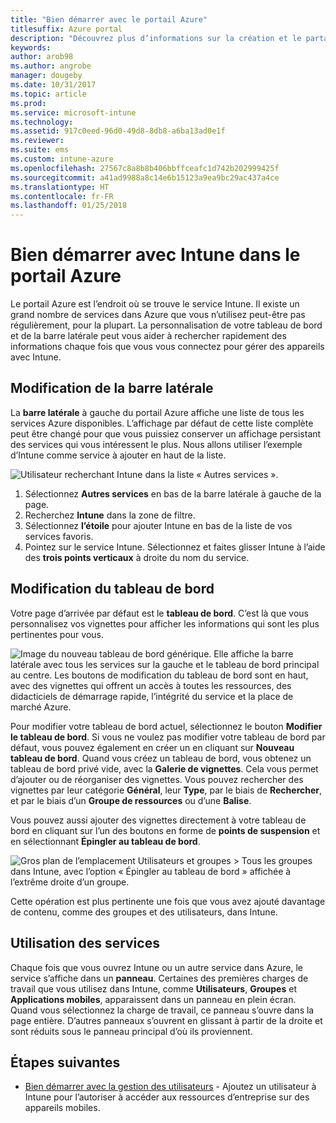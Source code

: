 ```yaml
---
title: "Bien démarrer avec le portail Azure"
titlesuffix: Azure portal
description: "Découvrez plus d’informations sur la création et le partage de tableaux de bord pour Intune dans le portail Azure."
keywords: 
author: arob98
ms.author: angrobe
manager: dougeby
ms.date: 10/31/2017
ms.topic: article
ms.prod: 
ms.service: microsoft-intune
ms.technology: 
ms.assetid: 917c0eed-96d0-49d8-8db8-a6ba13ad0e1f
ms.reviewer: 
ms.suite: ems
ms.custom: intune-azure
ms.openlocfilehash: 27567c8a8b8b406bbffceafc1d742b202999425f
ms.sourcegitcommit: a41ad9988a8c14e6b15123a9ea9bc29ac437a4ce
ms.translationtype: HT
ms.contentlocale: fr-FR
ms.lasthandoff: 01/25/2018
---
```

# <a name="getting-started-with-intune-in-the-azure-portal"></a>Bien démarrer avec Intune dans le portail Azure

Le portail Azure est l’endroit où se trouve le service Intune. Il existe un grand nombre de services dans Azure que vous n’utilisez peut-être pas régulièrement, pour la plupart. La personnalisation de votre tableau de bord et de la barre latérale peut vous aider à rechercher rapidement des informations chaque fois que vous vous connectez pour gérer des appareils avec Intune.

## <a name="changing-the-sidebar"></a>Modification de la barre latérale

La __barre latérale__ à gauche du portail Azure affiche une liste de tous les services Azure disponibles. L’affichage par défaut de cette liste complète peut être changé pour que vous puissiez conserver un affichage persistant des services qui vous intéressent le plus. Nous allons utiliser l’exemple d’Intune comme service à ajouter en haut de la liste.

![Utilisateur recherchant Intune dans la liste « Autres services ».](./media/azure-add-intune1.png)

1. Sélectionnez **Autres services** en bas de la barre latérale à gauche de la page.
2. Recherchez **Intune** dans la zone de filtre.
3. Sélectionnez **l’étoile** pour ajouter Intune en bas de la liste de vos services favoris.
4. Pointez sur le service Intune. Sélectionnez et faites glisser Intune à l’aide des **trois points verticaux** à droite du nom du service.

## <a name="changing-the-dashboard"></a>Modification du tableau de bord

Votre page d’arrivée par défaut est le **tableau de bord**. C’est là que vous personnalisez vos vignettes pour afficher les informations qui sont les plus pertinentes pour vous.

![Image du nouveau tableau de bord générique. Elle affiche la barre latérale avec tous les services sur la gauche et le tableau de bord principal au centre. Les boutons de modification du tableau de bord sont en haut, avec des vignettes qui offrent un accès à toutes les ressources, des didacticiels de démarrage rapide, l’intégrité du service et la place de marché Azure.](./media/azure-default-dashboard.png)

Pour modifier votre tableau de bord actuel, sélectionnez le bouton **Modifier le tableau de bord**. Si vous ne voulez pas modifier votre tableau de bord par défaut, vous pouvez également en créer un en cliquant sur **Nouveau tableau de bord**. Quand vous créez un tableau de bord, vous obtenez un tableau de bord privé vide, avec la **Galerie de vignettes**. Cela vous permet d’ajouter ou de réorganiser des vignettes. Vous pouvez rechercher des vignettes par leur catégorie **Général**, leur **Type**, par le biais de **Rechercher**, et par le biais d’un **Groupe de ressources** ou d’une **Balise**.

Vous pouvez aussi ajouter des vignettes directement à votre tableau de bord en cliquant sur l’un des boutons en forme de **points de suspension** et en sélectionnant **Épingler au tableau de bord**.

![Gros plan de l’emplacement Utilisateurs et groupes > Tous les groupes dans Intune, avec l’option « Épingler au tableau de bord » affichée à l’extrême droite d’un groupe.](./media/azure-pin-to-dashboard.png)

Cette opération est plus pertinente une fois que vous avez ajouté davantage de contenu, comme des groupes et des utilisateurs, dans Intune.

## <a name="using-services"></a>Utilisation des services

Chaque fois que vous ouvrez Intune ou un autre service dans Azure, le service s’affiche dans un **panneau**. Certaines des premières charges de travail que vous utilisez dans Intune, comme **Utilisateurs**, **Groupes** et **Applications mobiles**, apparaissent dans un panneau en plein écran. Quand vous sélectionnez la charge de travail, ce panneau s’ouvre dans la page entière. D’autres panneaux s’ouvrent en glissant à partir de la droite et sont réduits sous le panneau principal d’où ils proviennent.

## <a name="next-steps"></a>Étapes suivantes

* [Bien démarrer avec la gestion des utilisateurs](get-started-users.md) - Ajoutez un utilisateur à Intune pour l’autoriser à accéder aux ressources d’entreprise sur des appareils mobiles.
